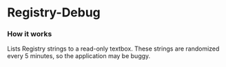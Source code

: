 # Registry-Debug

### How it works
Lists Registry strings to a read-only textbox. These strings are randomized every 5 minutes, so the application may be buggy.
